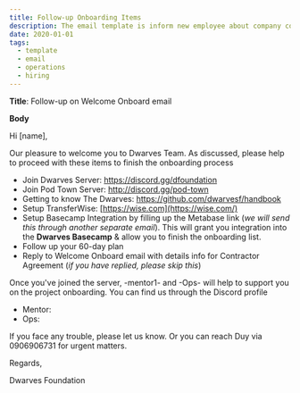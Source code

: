 ```yaml
---
title: Follow-up Onboarding Items
description: The email template is inform new employee about company communication channel and mentor profile. - nikkingtr - hnh
date: 2020-01-01
tags:
  - template
  - email
  - operations
  - hiring
---
```


**Title**: Follow-up on Welcome Onboard email

**Body**

Hi [name],

Our pleasure to welcome you to Dwarves Team. As discussed, please help to proceed with these items to finish the onboarding process

- Join Dwarves Server: <https://discord.gg/dfoundation>
- Join Pod Town Server: <http://discord.gg/pod-town>
- Getting to know The Dwarves: <https://github.com/dwarvesf/handbook>
- Setup TransferWise: [https://wise.com](https://wise.com/)
- Setup Basecamp Integration by filling up the Metabase link (_we will send this through another separate email_). This will grant you integration into the **Dwarves Basecamp** & allow you to finish the onboarding list.
- Follow up your 60-day plan
- Reply to Welcome Onboard email with details info for Contractor Agreement (_if you have replied, please skip this_)

Once you've joined the server, -mentor1- and -Ops- will help to support you on the project onboarding. You can find us through the Discord profile

- Mentor:
- Ops:

If you face any trouble, please let us know. Or you can reach Duy via 0906906731 for urgent matters.

Regards,

Dwarves Foundation
